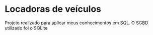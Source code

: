 # Locadoras de veículos

Projeto realizado para aplicar meus conhecimentos em SQL. O SGBD utilizado foi o SQLite
